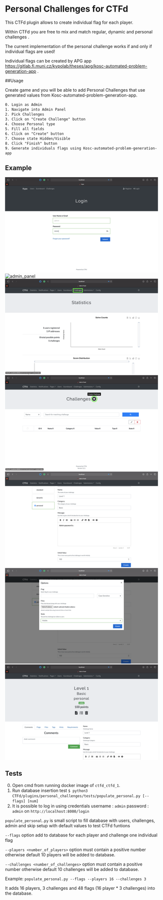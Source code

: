 # Personal Challenges for CTFd

This CTFd plugin allows to create individual flag for each player.

Within CTFd you are free to mix and match regular, dynamic and personal challenges .

The current implementation of the personal challenge works if and only if individual flags are used!

Individual flags can be created by APG app https://gitlab.fi.muni.cz/kypolab/theses/apg/kosc-automated-problem-generation-app .

##Usage

Create game and you will be able to add Personal Challenges that use generated values from Kosc-automated-problem-generation-app. 

    0. Login as Admin
    1. Navigate into Admin Panel
    2. Pick Challenges
    3. Click on "Create Challenge" button
    4. Choose Personal type
    5. Fill all fields
    6. Click on "Create" button
    7. Choose state Hidden/Visible
    8. Click "Finish" button
    9. Generate individuals flags using Kosc-automated-problem-generation-app

## Example

![login](/personal_challenges/screenshots/login.png)
![admin_panel](/personal_challengesscreenshots/admin_panel.png)
![challenges](/personal_challenges/screenshots/challenges.png)
![create_challenge](/personal_challenges/screenshots/create_challenge.png)
![personal](/personal_challenges/screenshots/personal.png)
![visible](/personal_challenges/screenshots/visible.png)
![done](/personal_challenges/screenshots/done.png)

## Tests

0. Open cmd from running docker image of `ctfd_ctfd_1`.
1. Run database insertion test `$ python3 CTFd/plugins/personal_challenges/tests/populate_personal.py [--flags] [num]`
2. It is possible to log in using credentials username : `admin` password : `admin` on `http://localhost:8000/login`

``populate_personal.py`` is small script to fill database with users, challenges, admin and skip setup with default values to test CTFd funtions

`--flags` option add to database for each player and challenge one individual flag

`--players <number_of_players>` option must contain a positive number otherwise default 10 players will be added to database. 

`--challenges <number_of_challenges>` option must contain a positive number otherwise default 10 challenges will be added to database.

Example: `populate_personal.py --flags --players 16 --challenges 3` 

It adds 16 players, 3 challenges and 48 flags (16 player * 3 challenges) into the database. 



